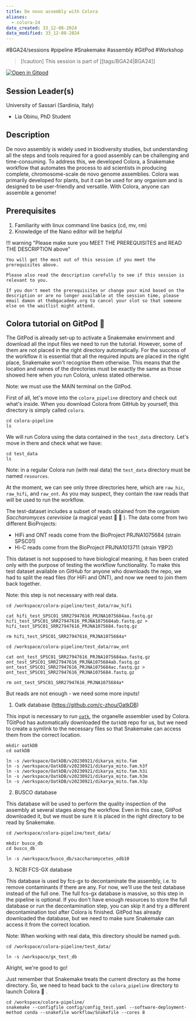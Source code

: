 ```yaml
---
title: De novo assembly with Colora
aliases:
  - colora-24
date_created: 33_12-08-2024
data_modified: 33_12-08-2024
---
```

#BGA24/sessions #pipeline #Snakemake #assembly #GitPod #Workshop 

> [!caution] This session is part of [[tags/BGA24|BGA24]]

[![Open in Gitpod](https://gitpod.io/button/open-in-gitpod.svg)](https://gitpod.io/#https://github.com/thebgacademy/colora) 

## Session Leader(s)

University of Sassari (Sardinia, Italy)

- Lia Obinu, PhD Student

## Description

De novo assembly is widely used in biodiversity studies, but understanding all the steps and tools required for a good assembly can be challenging and time-consuming. To address this, we developed Colora, a Snakemake workflow that automates the process to aid scientists in producing complete, chromosome-scale de novo genome assemblies. Colora was primarily developed for plants, but it can be used for any organism and is designed to be user-friendly and versatile. With Colora, anyone can assemble a genome!

## Prerequisites

1. Familiarity with linux command line basics (cd, mv, rm)
2. Knowledge of the Nano editor will be helpful

!!! warning "Please make sure you MEET THE PREREQUISITES and READ THE DESCRIPTION above"

    You will get the most out of this session if you meet the prerequisites above.

    Please also read the description carefully to see if this session is relevant to you.
    
    If you don't meet the prerequisites or change your mind based on the description or are no longer available at the session time, please email damon at thebgacademy.org to cancel your slot so that someone else on the waitlist might attend.

## Colora tutorial on GitPod :snake:

The GitPod is already set-up to activate a Snakemake envirnment and download all the input files we need to run the tutorial. However, some of them are not placed in the right directory automatically. For the success of the workflow it is essential that all the required inputs are placed in the right place, Snakemake won't recognise them otherwise. This means that the location and names of the directories must be exactly the same as those showed here when you run Colora, unless stated otherwise. 

Note: we must use the MAIN terminal on the GitPod.

First of all, let's move into the `colora_pipeline` directory and check out what's inside. When you download Colora from GitHub by yourself, this directory is simply called `colora`.

```
cd colora-pipeline
ls
```

We will run Colora using the data contained in the `test_data` directory. Let's move in there and check what we have:

```
cd test_data 
ls
```

Note: in a regular Colora run (with real data) the `test_data` directory must be named `resources`.

At the moment, we can see only three directories here, which are `raw_hic`, `raw_hifi`, and `raw_ont`. As you may suspect, they contain the raw reads that will be used to run the workflow. 

The test-dataset includes a subset of reads obtained from the organism *Saccharomyces cerevisiae* (a magical yeast :beer: :wine_glass: ). The data come from two different BioProjects:

- HiFi and ONT reads come from the BioProject PRJNA1075684 (strain SPSC01)
- Hi-C reads come from the BioProject PRJNA1013711 (strain YBP2)

This dataset is not supposed to have biological meaning, it has been crated only with the purpose of testing the workflow functionality. To make this test dataset available on GitHub for anyone who downloads the repo, we had to split the read files (for HiFi and ONT), and now we need to join them back together.

Note: this step is not necessary with real data.

```
cd /workspace/colora-pipeline/test_data/raw_hifi

cat hifi_test_SPSC01_SRR27947616_PRJNA1075684aa.fastq.gz hifi_test_SPSC01_SRR27947616_PRJNA1075684ab.fastq.gz > hifi_test_SPSC01_SRR27947616_PRJNA1075684.fastq.gz

rm hifi_test_SPSC01_SRR27947616_PRJNA1075684a*

cd /workspace/colora-pipeline/test_data/raw_ont 

cat ont_test_SPSC01_SRR27947616_PRJNA1075684aa.fastq.gz ont_test_SPSC01_SRR27947616_PRJNA1075684ab.fastq.gz ont_test_SPSC01_SRR27947616_PRJNA1075684ac.fastq.gz > ont_test_SPSC01_SRR27947616_PRJNA1075684.fastq.gz

rm ont_test_SPSC01_SRR27947616_PRJNA1075684a*
```


But reads are not enough - we need some more inputs!

1. Oatk database (https://github.com/c-zhou/OatkDB)

This input is necessary to run [`oatk`](https://github.com/c-zhou/oatk?tab=readme-ov-file), the organelle assembler used by Colora. TGitPod has automatically downloaded the `OatkDB` repo for us, but we need to create a symlink to the necessary files so that Snakemake can access them from the correct location.


```
mkdir oatkDB
cd oatkDB

ln -s /workspace/OatkDB/v20230921/dikarya_mito.fam
ln -s /workspace/OatkDB/v20230921/dikarya_mito.fam.h3f
ln -s /workspace/OatkDB/v20230921/dikarya_mito.fam.h3i
ln -s /workspace/OatkDB/v20230921/dikarya_mito.fam.h3m
ln -s /workspace/OatkDB/v20230921/dikarya_mito.fam.h3p
```

2. BUSCO database

This database will be used to perform the quality inspection of the assembly at several stages along the workflow. Even in this case, GitPod downloaded it, but we must be sure it is placed in the right directory to be read by Snakemake.

```
cd /workspace/colora-pipeline/test_data/

mkdir busco_db
cd busco_db

ln -s /workspace/busco_db/saccharomycetes_odb10
```

3. NCBI FCS-GX database

This database is used by fcs-gx to decontaminate the assembly, i.e. to remove contaminants if there are any. For now, we'll use the test database instead of the full one. The full fcs-gx database is massive, so this step in the pipeline is optional. If you don't have enough resources to store the full database or run the decontamination step, you can skip it and try a different decontamination tool after Colora is finished. GitPod has already downloaded the database, but we need to make sure Snakemake can access it from the correct location.

Note: When working with real data, this directory should be named `gxdb`.

```
cd /workspace/colora-pipeline/test_data/

ln -s /workspace/gx_test_db
```

Alright, we're good to go!

Just remember that Snakemake treats the current directory as the home directory. So, we need to head back to the `colora_pipeline` directory to launch Colora :snake: .

```
cd /workspace/colora-pipeline/
snakemake --configfile config/config_test.yaml --software-deployment-method conda --snakefile workflow/Snakefile --cores 8
```
